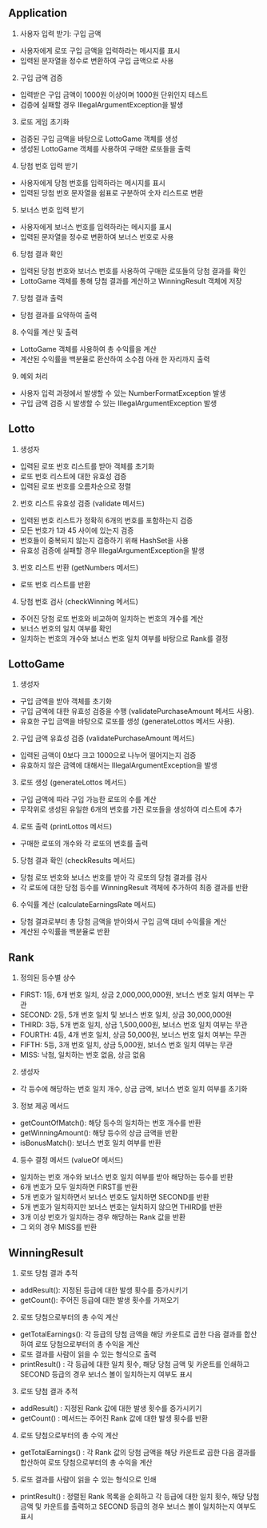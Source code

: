 ## Application
1. 사용자 입력 받기: 구입 금액
- 사용자에게 로또 구입 금액을 입력하라는 메시지를 표시
- 입력된 문자열을 정수로 변환하여 구입 금액으로 사용
2. 구입 금액 검증
- 입력받은 구입 금액이 1000원 이상이며 1000원 단위인지 테스트
- 검증에 실패할 경우 IllegalArgumentException을 발생
3. 로또 게임 초기화
- 검증된 구입 금액을 바탕으로 LottoGame 객체를 생성
- 생성된 LottoGame 객체를 사용하여 구매한 로또들을 출력
4. 당첨 번호 입력 받기
- 사용자에게 당첨 번호를 입력하라는 메시지를 표시
- 입력된 당첨 번호 문자열을 쉼표로 구분하여 숫자 리스트로 변환
5. 보너스 번호 입력 받기
- 사용자에게 보너스 번호를 입력하라는 메시지를 표시
- 입력된 문자열을 정수로 변환하여 보너스 번호로 사용
6. 당첨 결과 확인
- 입력된 당첨 번호와 보너스 번호를 사용하여 구매한 로또들의 당첨 결과를 확인
- LottoGame 객체를 통해 당첨 결과를 계산하고 WinningResult 객체에 저장
7. 당첨 결과 출력
- 당첨 결과를 요약하여 출력
8. 수익률 계산 및 출력
- LottoGame 객체를 사용하여 총 수익률을 계산
- 계산된 수익률을 백분율로 환산하여 소수점 아래 한 자리까지 출력
9. 예외 처리
- 사용자 입력 과정에서 발생할 수 있는 NumberFormatException 발생
- 구입 금액 검증 시 발생할 수 있는 IllegalArgumentException 발생

## Lotto
1. 생성자
- 입력된 로또 번호 리스트를 받아 객체를 초기화
- 로또 번호 리스트에 대한 유효성 검증
- 입력된 로또 번호를 오름차순으로 정렬
2. 번호 리스트 유효성 검증 (validate 메서드)
- 입력된 번호 리스트가 정확히 6개의 번호를 포함하는지 검증
- 모든 번호가 1과 45 사이에 있는지 검증
- 번호들이 중복되지 않는지 검증하기 위해 HashSet을 사용
- 유효성 검증에 실패할 경우 IllegalArgumentException을 발생
3. 번호 리스트 반환 (getNumbers 메서드)
- 로또 번호 리스트를 반환
4. 당첨 번호 검사 (checkWinning 메서드)
- 주어진 당첨 로또 번호와 비교하여 일치하는 번호의 개수를 계산
- 보너스 번호의 일치 여부를 확인
- 일치하는 번호의 개수와 보너스 번호 일치 여부를 바탕으로 Rank를 결정

## LottoGame
1. 생성자
- 구입 금액을 받아 객체를 초기화
- 구입 금액에 대한 유효성 검증을 수행 (validatePurchaseAmount 메서드 사용).
- 유효한 구입 금액을 바탕으로 로또를 생성 (generateLottos 메서드 사용).
2. 구입 금액 유효성 검증 (validatePurchaseAmount 메서드)
- 입력된 금액이 0보다 크고 1000으로 나누어 떨어지는지 검증
- 유효하지 않은 금액에 대해서는 IllegalArgumentException을 발생
3. 로또 생성 (generateLottos 메서드)
- 구입 금액에 따라 구입 가능한 로또의 수를 계산
- 무작위로 생성된 유일한 6개의 번호를 가진 로또들을 생성하여 리스트에 추가
4. 로또 출력 (printLottos 메서드)
- 구매한 로또의 개수와 각 로또의 번호를 출력
5. 당첨 결과 확인 (checkResults 메서드)
- 당첨 로또 번호와 보너스 번호를 받아 각 로또의 당첨 결과를 검사
- 각 로또에 대한 당첨 등수를 WinningResult 객체에 추가하여 최종 결과를 반환
6. 수익률 계산 (calculateEarningsRate 메서드)
- 당첨 결과로부터 총 당첨 금액을 받아와서 구입 금액 대비 수익률을 계산
- 계산된 수익률을 백분율로 반환

## Rank
1. 정의된 등수별 상수
- FIRST: 1등, 6개 번호 일치, 상금 2,000,000,000원, 보너스 번호 일치 여부는 무관
- SECOND: 2등, 5개 번호 일치 및 보너스 번호 일치, 상금 30,000,000원
- THIRD: 3등, 5개 번호 일치, 상금 1,500,000원, 보너스 번호 일치 여부는 무관
- FOURTH: 4등, 4개 번호 일치, 상금 50,000원, 보너스 번호 일치 여부는 무관
- FIFTH: 5등, 3개 번호 일치, 상금 5,000원, 보너스 번호 일치 여부는 무관
- MISS: 낙첨, 일치하는 번호 없음, 상금 없음
2. 생성자
- 각 등수에 해당하는 번호 일치 개수, 상금 금액, 보너스 번호 일치 여부를 초기화
3. 정보 제공 메서드
- getCountOfMatch(): 해당 등수의 일치하는 번호 개수를 반환
- getWinningAmount(): 해당 등수의 상금 금액을 반환
- isBonusMatch(): 보너스 번호 일치 여부를 반환
4. 등수 결정 메서드 (valueOf 메서드)
- 일치하는 번호 개수와 보너스 번호 일치 여부를 받아 해당하는 등수를 반환
- 6개 번호가 모두 일치하면 FIRST를 반환
- 5개 번호가 일치하면서 보너스 번호도 일치하면 SECOND를 반환
- 5개 번호가 일치하지만 보너스 번호는 일치하지 않으면 THIRD를 반환
- 3개 이상 번호가 일치하는 경우 해당하는 Rank 값을 반환
- 그 외의 경우 MISS를 반환

## WinningResult
1. 로또 당첨 결과 추적
- addResult(): 지정된 등급에 대한 발생 횟수를 증가시키기
- getCount(): 주어진 등급에 대한 발생 횟수를 가져오기
2. 로또 당첨으로부터의 총 수익 계산
- getTotalEarnings(): 각 등급의 당첨 금액을 해당 카운트로 곱한 다음 결과를 합산하여 로또 당첨으로부터의 총 수익을 계산
- 로또 결과를 사람이 읽을 수 있는 형식으로 출력
- printResult() : 각 등급에 대한 일치 횟수, 해당 당첨 금액 및 카운트를 인쇄하고 SECOND 등급의 경우 보너스 볼이 일치하는지 여부도 표시
3. 로또 당첨 결과 추적
- addResult() : 지정된 Rank 값에 대한 발생 횟수를 증가시키기
- getCount() : 메서드는 주어진 Rank 값에 대한 발생 횟수를 반환
4. 로또 당첨으로부터의 총 수익 계산
- getTotalEarnings() : 각 Rank 값의 당첨 금액을 해당 카운트로 곱한 다음 결과를 합산하여 로또 당첨으로부터의 총 수익을 계산
5. 로또 결과를 사람이 읽을 수 있는 형식으로 인쇄
- printResult() : 정렬된 Rank 목록을 순회하고 각 등급에 대한 일치 횟수, 해당 당첨 금액 및 카운트를 출력하고 SECOND 등급의 경우 보너스 볼이 일치하는지 여부도 표시